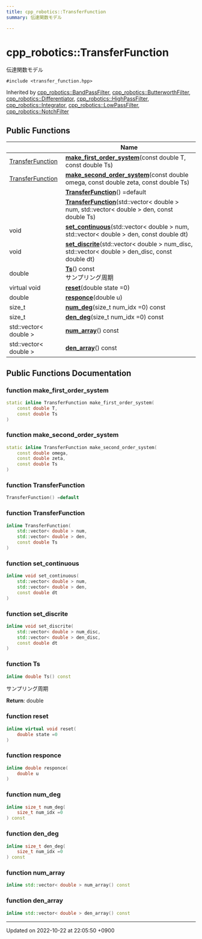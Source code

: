 ```yaml
---
title: cpp_robotics::TransferFunction
summary: 伝達関数モデル 

---
```


# cpp_robotics::TransferFunction



伝達関数モデル 


`#include <transfer_function.hpp>`

Inherited by [cpp_robotics::BandPassFilter](/cpp_robotics/doxybook/Classes/classcpp__robotics_1_1BandPassFilter/), [cpp_robotics::ButterworthFilter](/cpp_robotics/doxybook/Classes/classcpp__robotics_1_1ButterworthFilter/), [cpp_robotics::Differentiator](/cpp_robotics/doxybook/Classes/classcpp__robotics_1_1Differentiator/), [cpp_robotics::HighPassFilter](/cpp_robotics/doxybook/Classes/classcpp__robotics_1_1HighPassFilter/), [cpp_robotics::Integrator](/cpp_robotics/doxybook/Classes/classcpp__robotics_1_1Integrator/), [cpp_robotics::LowPassFilter](/cpp_robotics/doxybook/Classes/classcpp__robotics_1_1LowPassFilter/), [cpp_robotics::NotchFilter](/cpp_robotics/doxybook/Classes/classcpp__robotics_1_1NotchFilter/)

## Public Functions

|                | Name           |
| -------------- | -------------- |
| [TransferFunction](/cpp_robotics/doxybook/Classes/classcpp__robotics_1_1TransferFunction/) | **[make_first_order_system](/cpp_robotics/doxybook/Classes/classcpp__robotics_1_1TransferFunction/#function-make-first-order-system)**(const double T, const double Ts) |
| [TransferFunction](/cpp_robotics/doxybook/Classes/classcpp__robotics_1_1TransferFunction/) | **[make_second_order_system](/cpp_robotics/doxybook/Classes/classcpp__robotics_1_1TransferFunction/#function-make-second-order-system)**(const double omega, const double zeta, const double Ts) |
| | **[TransferFunction](/cpp_robotics/doxybook/Classes/classcpp__robotics_1_1TransferFunction/#function-transferfunction)**() =default |
| | **[TransferFunction](/cpp_robotics/doxybook/Classes/classcpp__robotics_1_1TransferFunction/#function-transferfunction)**(std::vector< double > num, std::vector< double > den, const double Ts) |
| void | **[set_continuous](/cpp_robotics/doxybook/Classes/classcpp__robotics_1_1TransferFunction/#function-set-continuous)**(std::vector< double > num, std::vector< double > den, const double dt) |
| void | **[set_discrite](/cpp_robotics/doxybook/Classes/classcpp__robotics_1_1TransferFunction/#function-set-discrite)**(std::vector< double > num_disc, std::vector< double > den_disc, const double dt) |
| double | **[Ts](/cpp_robotics/doxybook/Classes/classcpp__robotics_1_1TransferFunction/#function-ts)**() const<br>サンプリング周期  |
| virtual void | **[reset](/cpp_robotics/doxybook/Classes/classcpp__robotics_1_1TransferFunction/#function-reset)**(double state =0) |
| double | **[responce](/cpp_robotics/doxybook/Classes/classcpp__robotics_1_1TransferFunction/#function-responce)**(double u) |
| size_t | **[num_deg](/cpp_robotics/doxybook/Classes/classcpp__robotics_1_1TransferFunction/#function-num-deg)**(size_t num_idx =0) const |
| size_t | **[den_deg](/cpp_robotics/doxybook/Classes/classcpp__robotics_1_1TransferFunction/#function-den-deg)**(size_t num_idx =0) const |
| std::vector< double > | **[num_array](/cpp_robotics/doxybook/Classes/classcpp__robotics_1_1TransferFunction/#function-num-array)**() const |
| std::vector< double > | **[den_array](/cpp_robotics/doxybook/Classes/classcpp__robotics_1_1TransferFunction/#function-den-array)**() const |

## Public Functions Documentation

### function make_first_order_system

```cpp
static inline TransferFunction make_first_order_system(
    const double T,
    const double Ts
)
```


### function make_second_order_system

```cpp
static inline TransferFunction make_second_order_system(
    const double omega,
    const double zeta,
    const double Ts
)
```


### function TransferFunction

```cpp
TransferFunction() =default
```


### function TransferFunction

```cpp
inline TransferFunction(
    std::vector< double > num,
    std::vector< double > den,
    const double Ts
)
```


### function set_continuous

```cpp
inline void set_continuous(
    std::vector< double > num,
    std::vector< double > den,
    const double dt
)
```


### function set_discrite

```cpp
inline void set_discrite(
    std::vector< double > num_disc,
    std::vector< double > den_disc,
    const double dt
)
```


### function Ts

```cpp
inline double Ts() const
```

サンプリング周期 

**Return**: double 

### function reset

```cpp
inline virtual void reset(
    double state =0
)
```


### function responce

```cpp
inline double responce(
    double u
)
```


### function num_deg

```cpp
inline size_t num_deg(
    size_t num_idx =0
) const
```


### function den_deg

```cpp
inline size_t den_deg(
    size_t num_idx =0
) const
```


### function num_array

```cpp
inline std::vector< double > num_array() const
```


### function den_array

```cpp
inline std::vector< double > den_array() const
```


-------------------------------

Updated on 2022-10-22 at 22:05:50 +0900